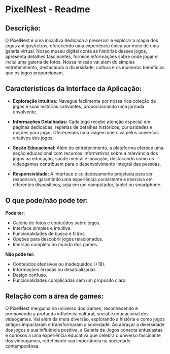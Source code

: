 # PixelNest - Readme

## Descrição:

O PixelNest é uma iniciativa dedicada a preservar e explorar a magia dos jogos antigos/retros, oferecendo uma experiência única por meio de uma galeria virtual. Nosso museu digital conta as histórias desses jogos, apresenta detalhes fascinantes, fornece informações sobre onde jogar e inclui uma galeria de fotos. Nossa missão vai além do simples entretenimento, destacando a diversidade, cultura e os inúmeros benefícios que os jogos proporcionam.

## Características da Interface da Aplicação:

- **Exploração Intuitiva:** Navegue facilmente por nossa rica coleção de jogos e suas histórias cativantes, proporcionando uma jornada envolvente.

- **Informações Detalhadas:** Cada jogo recebe atenção especial em páginas dedicadas, repletas de detalhes históricos, curiosidades e opções para jogar. Oferecemos uma viagem imersiva pelos universos criativos dos jogos.

- **Seção Educacional:** Além do entretenimento, a plataforma oferece uma seção educacional com recursos informativos sobre a relevância dos jogos na educação, saúde mental e inovação, destacando como os videogames contribuem para o desenvolvimento integral das pessoas.

- **Responsividade:** A interface é cuidadosamente projetada para ser responsiva, garantindo uma experiência consistente e imersiva em diferentes dispositivos, seja em um computador, tablet ou smartphone.

## O que pode/não pode ter:

**Pode ter:**
- Galeria de fotos e conteúdos sobre jogos.
- Interface simples e intuitiva.
- Funcionalidades de busca e filtros.
- Opções para descobrir jogos relacionados.
- Imersão completa no mundo dos games.

**Não pode ter:**
- Conteúdos ofensivos ou inadequados (+18).
- Informações erradas ou desatualizadas.
- Design confuso.
- Funcionalidades complicadas sem um propósito claro.

## Relação com a área de games:

O PixelNest mergulha no universo dos Games, reconhecendo e promovendo a profunda influência cultural, social e educacional dos videogames. Vai além da mera diversão, explorando a história e como jogos antigos impactaram e transformaram a sociedade. Ao abraçar a diversidade dos jogos e sua influência positiva, a Galeria de Jogos conecta entusiastas e curiosos a uma experiência educativa que celebra o universo fascinante dos videogames, redefinindo sua importância na sociedade contemporânea.
